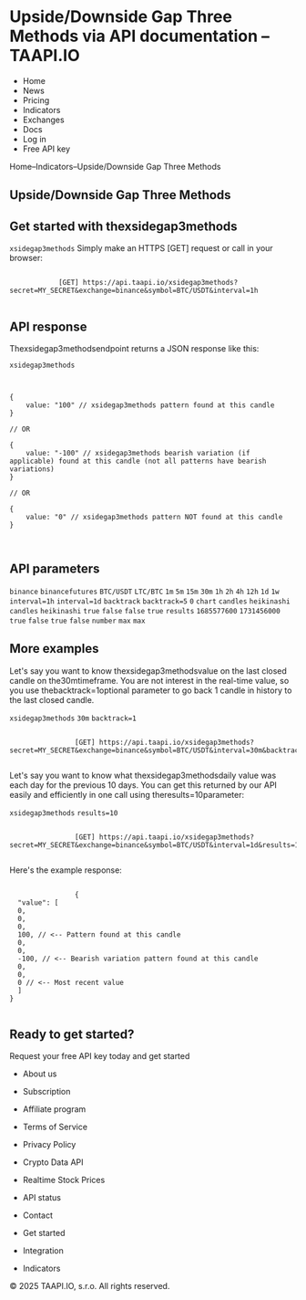 # Upside/Downside Gap Three Methods via API documentation – TAAPI.IO

- Home
- News
- Pricing
- Indicators
- Exchanges
- Docs
- Log in
- Free API key

Home–Indicators–Upside/Downside Gap Three Methods


## Upside/Downside Gap Three Methods

## Get started with thexsidegap3methods
`xsidegap3methods` Simply make an HTTPS [GET] request or call in your browser:


```

			[GET] https://api.taapi.io/xsidegap3methods?secret=MY_SECRET&exchange=binance&symbol=BTC/USDT&interval=1h
		
```

## API response
Thexsidegap3methodsendpoint returns a JSON response like this:

`xsidegap3methods` 
```

			
{
    value: "100" // xsidegap3methods pattern found at this candle
}
				
// OR

{
    value: "-100" // xsidegap3methods bearish variation (if applicable) found at this candle (not all patterns have bearish variations)
}
				
// OR
				
{
    value: "0" // xsidegap3methods pattern NOT found at this candle
}
			
		
```

## API parameters
`binance` `binancefutures` `BTC/USDT` `LTC/BTC` `1m` `5m` `15m` `30m` `1h` `2h` `4h` `12h` `1d` `1w` `interval=1h` `interval=1d` `backtrack` `backtrack=5` `0` `chart` `candles` `heikinashi` `candles` `heikinashi` `true` `false` `false` `true` `results` `1685577600` `1731456000` `true` `false` `true` `false` `number` `max` `max` 
## More examples
Let's say you want to know thexsidegap3methodsvalue on the last closed candle on the30mtimeframe. You are not interest in the real-time value, so you use thebacktrack=1optional parameter to go back 1 candle in history to the last closed candle.

`xsidegap3methods` `30m` `backtrack=1` 
```

				[GET] https://api.taapi.io/xsidegap3methods?secret=MY_SECRET&exchange=binance&symbol=BTC/USDT&interval=30m&backtrack=1
			
```
Let's say you want to know what thexsidegap3methodsdaily value was each day for the previous 10 days. You can get this returned by our API easily and efficiently in one call using theresults=10parameter:

`xsidegap3methods` `results=10` 
```

				[GET] https://api.taapi.io/xsidegap3methods?secret=MY_SECRET&exchange=binance&symbol=BTC/USDT&interval=1d&results=10
			
```
Here's the example response:


```

				{
  "value": [
  0,
  0,
  0,
  100, // <-- Pattern found at this candle
  0,
  0,
  -100, // <-- Bearish variation pattern found at this candle
  0,
  0,
  0 // <-- Most recent value 
  ]
}
			
```

## Ready to get started?
Request your free API key today and get started

- About us
- Subscription
- Affiliate program
- Terms of Service
- Privacy Policy
- Crypto Data API
- Realtime Stock Prices
- API status
- Contact

- Get started
- Integration
- Indicators

© 2025 TAAPI.IO, s.r.o. All rights reserved.

